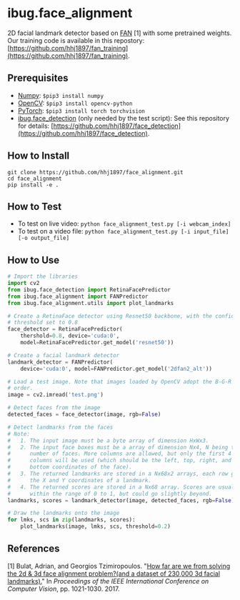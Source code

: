 # ibug.face_alignment
2D facial landmark detector based on [FAN](http://openaccess.thecvf.com/content_ICCV_2017/papers/Bulat_How_Far_Are_ICCV_2017_paper.pdf) \[1\] with some pretrained weights. Our training code is available in this repostory: [https://github.com/hhj1897/fan_training](https://github.com/hhj1897/fan_training).

## Prerequisites
* [Numpy](https://www.numpy.org/): `$pip3 install numpy`
* [OpenCV](https://opencv.org/): `$pip3 install opencv-python`
* [PyTorch](https://pytorch.org/): `$pip3 install torch torchvision`
* [ibug.face_detection](https://github.com/hhj1897/face_detection) (only needed by the test script): See this repository for details: [https://github.com/hhj1897/face_detection](https://github.com/hhj1897/face_detection).

## How to Install
```
git clone https://github.com/hhj1897/face_alignment.git
cd face_alignment
pip install -e .
```

## How to Test
* To test on live video: `python face_alignment_test.py [-i webcam_index]`
* To test on a video file: `python face_alignment_test.py [-i input_file] [-o output_file]`

## How to Use
```python
# Import the libraries
import cv2
from ibug.face_detection import RetinaFacePredictor
from ibug.face_alignment import FANPredictor
from ibug.face_alignment.utils import plot_landmarks

# Create a RetinaFace detector using Resnet50 backbone, with the confidence 
# threshold set to 0.8
face_detector = RetinaFacePredictor(
    thershold=0.8, device='cuda:0',
    model=RetinaFacePredictor.get_model('resnet50'))

# Create a facial landmark detector
landmark_detector = FANPredictor(
    device='cuda:0', model=FANPredictor.get_model('2dfan2_alt'))

# Load a test image. Note that images loaded by OpenCV adopt the B-G-R channel
# order.
image = cv2.imread('test.png')

# Detect faces from the image
detected_faces = face_detector(image, rgb=False)

# Detect landmarks from the faces
# Note: 
#   1. The input image must be a byte array of dimension HxWx3.
#   2. The input face boxes must be a array of dimension Nx4, N being the 
#      number of faces. More columns are allowed, but only the first 4
#      columns will be used (which should be the left, top, right, and
#      bottom coordinates of the face).
#   3. The returned landmarks are stored in a Nx68x2 arrays, each row giving
#      the X and Y coordinates of a landmark.
#   4. The returned scores are stored in a Nx68 array. Scores are usually
#      within the range of 0 to 1, but could go slightly beyond.
landmarks, scores = landmark_detector(image, detected_faces, rgb=False)

# Draw the landmarks onto the image
for lmks, scs in zip(landmarks, scores):
    plot_landmarks(image, lmks, scs, threshold=0.2)
```

## References
\[1\] Bulat, Adrian, and Georgios Tzimiropoulos. "[How far are we from solving the 2d & 3d face alignment problem?(and a dataset of 230,000 3d facial landmarks).](http://openaccess.thecvf.com/content_ICCV_2017/papers/Bulat_How_Far_Are_ICCV_2017_paper.pdf)" In _Proceedings of the IEEE International Conference on Computer Vision_, pp. 1021-1030. 2017.
